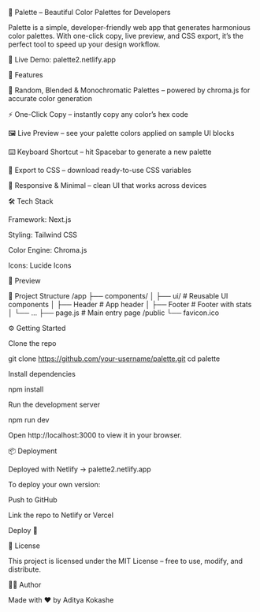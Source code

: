 🎨 Palette – Beautiful Color Palettes for Developers

Palette is a simple, developer-friendly web app that generates harmonious color palettes. With one-click copy, live preview, and CSS export, it’s the perfect tool to speed up your design workflow.

🔗 Live Demo: palette2.netlify.app

🚀 Features

🎲 Random, Blended & Monochromatic Palettes – powered by chroma.js for accurate color generation

⚡ One-Click Copy – instantly copy any color’s hex code

🖼 Live Preview – see your palette colors applied on sample UI blocks

⌨️ Keyboard Shortcut – hit Spacebar to generate a new palette

💾 Export to CSS – download ready-to-use CSS variables

📱 Responsive & Minimal – clean UI that works across devices

🛠 Tech Stack

Framework: Next.js

Styling: Tailwind CSS

Color Engine: Chroma.js

Icons: Lucide Icons

📸 Preview


📂 Project Structure
/app
 ├── components/
 │    ├── ui/        # Reusable UI components
 │    ├── Header     # App header
 │    ├── Footer     # Footer with stats
 │    └── ...
 ├── page.js         # Main entry page
/public
 └── favicon.ico

⚙️ Getting Started

Clone the repo

git clone https://github.com/your-username/palette.git
cd palette


Install dependencies

npm install


Run the development server

npm run dev


Open http://localhost:3000 to view it in your browser.

📦 Deployment

Deployed with Netlify → palette2.netlify.app

To deploy your own version:

Push to GitHub

Link the repo to Netlify or Vercel

Deploy 🚀


📝 License

This project is licensed under the MIT License – free to use, modify, and distribute.

👨‍💻 Author

Made with ❤️ by Aditya Kokashe
